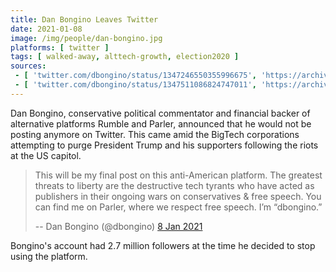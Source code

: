 ```yaml
---
title: Dan Bongino Leaves Twitter
date: 2021-01-08
image: /img/people/dan-bongino.jpg
platforms: [ twitter ]
tags: [ walked-away, alttech-growth, election2020 ]
sources:
 - [ 'twitter.com/dbongino/status/1347246550355996675', 'https://archive.is/D5wAa' ]
 - [ 'twitter.com/dbongino/status/1347511086824747011', 'https://archive.is/3IQZw' ]
---
```


Dan Bongino, conservative political commentator and financial backer of
alternative platforms Rumble and Parler, announced that he would not be posting
anymore on Twitter. This came amid the BigTech corporations attempting to purge
President Trump and his supporters following the riots at the US capitol.

> This will be my final post on this anti-American platform. The greatest
> threats to liberty are the destructive tech tyrants who have acted as
> publishers in their ongoing wars on conservatives & free speech.  You can
> find me on Parler, where we respect free speech. I’m “dbongino.”
>
> -- Dan Bongino (@dbongino) [8 Jan 2021](https://archive.is/3IQZw)

Bongino's account had 2.7 million followers at the time he decided to stop
using the platform.
